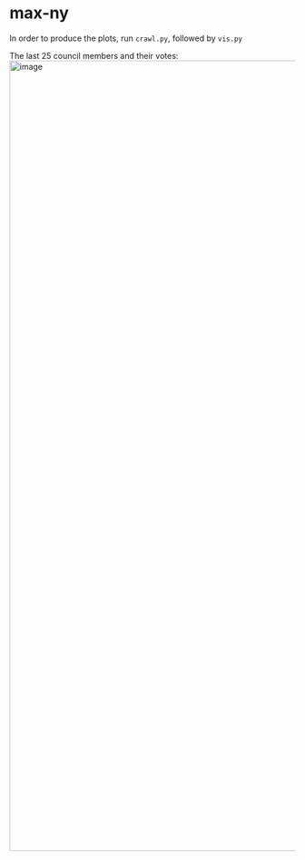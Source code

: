 # max-ny

In order to produce the plots, run `crawl.py`, followed by `vis.py` 


The last 25 council members and their votes: 
<img width="1394" alt="image" src="https://user-images.githubusercontent.com/4010547/191417475-b33da603-3647-4127-b243-2a007e237c78.png">
